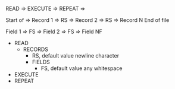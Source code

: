 READ => EXECUTE => REPEAT =>


Start of => Record 1 => RS => Record 2 => RS => Record N End of file

Field 1 => FS => Field 2 => FS => Field NF

- READ
  - RECORDS
    - RS, default value newline character
    - FIELDS
      - FS, default value any whitespace
- EXECUTE
- REPEAT


